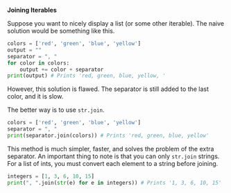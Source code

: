 **Joining Iterables**

Suppose you want to nicely display a list (or some other iterable). The naive solution would be something like this.
```py
colors = ['red', 'green', 'blue', 'yellow']
output = ""
separator = ", "
for color in colors:
    output += color + separator
print(output) # Prints 'red, green, blue, yellow, '
```
However, this solution is flawed. The separator is still added to the last color, and it is slow.

The better way is to use `str.join`.
```py
colors = ['red', 'green', 'blue', 'yellow']
separator = ", "
print(separator.join(colors)) # Prints 'red, green, blue, yellow'
```
This method is much simpler, faster, and solves the problem of the extra separator. An important thing to note is that you can only `str.join` strings. For a list of ints, 
you must convert each element to a string before joining.
```py
integers = [1, 3, 6, 10, 15]
print(", ".join(str(e) for e in integers)) # Prints '1, 3, 6, 10, 15'
```
